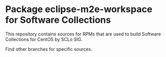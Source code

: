 # Package eclipse-m2e-workspace for Software Collections

This repository contains sources for RPMs that are used
to build Software Collections for CentOS by SCLo SIG.

Find other branches for specific sources.
